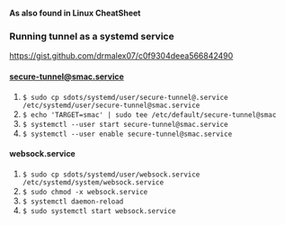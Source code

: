 **As also found in Linux CheatSheet**

### Running tunnel as a systemd service
<https://gist.github.com/drmalex07/c0f9304deea566842490>

#### secure-tunnel@smac.service
1. `$ sudo cp sdots/systemd/user/secure-tunnel@.service /etc/systemd/user/secure-tunnel@smac.service`
2. `$ echo 'TARGET=smac' | sudo tee /etc/default/secure-tunnel@smac`
3. `$ systemctl --user start secure-tunnel@smac.service`
4. `$ systemctl --user enable secure-tunnel@smac.service`

#### websock.service
1. `$ sudo cp sdots/systemd/user/websock.service /etc/systemd/system/websock.service`
2. `$ sudo chmod -x websock.service`
3. `$ systemctl daemon-reload`
4. `$ sudo systemctl start websock.service`
